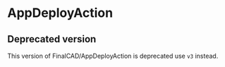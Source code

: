# AppDeployAction

## Deprecated version

This version of FinalCAD/AppDeployAction is deprecated use `v3` instead.

